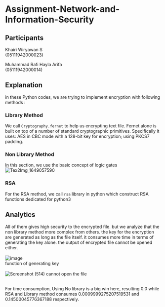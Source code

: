 # Assignment-Network-and-Information-Security

## Participants
Khairi Wiryawan S<br />
(05111942000023)

Muhammad Rafi Hayla Arifa<br />
(05111942000014)

## Explanation

in these Python codes, we are trying to implement encryption with following methods :<br />

### Library Method
We call ```Cryptography.fernet``` to help us encrypting text file. Fernet alone is built on top of a number of standard cryptographic primitives. Specifically it uses: AES in CBC mode with a 128-bit key for encryption; using PKCS7 padding.

### Non Library Method
In this section, we use the basic concept of logic gates
![Tex2Img_1649057590](https://user-images.githubusercontent.com/73766131/161496410-15875e32-c42c-4999-8e2c-37f7664088f1.jpg)

### RSA
For the RSA method, we call ```rsa``` library in python which construct RSA functions dedicated for python3

## Analytics
All of them gives high security to the encrypted file. but we analyze that the non library method more complex from others. the key for the encryption are generated as long as the file itself. it consumes more time in terms of generating the key alone. the output of encrypted file cannot be opened either.<br /><br />
![image](https://user-images.githubusercontent.com/73766131/161497304-c5c3abb1-3114-4bf2-9da7-0934f9293334.png)
<br />function of generating key <br /> <br />
![Screenshot (514)](https://user-images.githubusercontent.com/73766131/161497812-a5027903-76df-4c32-9612-846ed9536f8a.png)
cannot open the file <br /><br />

For time consumption, Using No library is a big win here, resulting 0.0 while RSA and Library method consumes 0.0009999275207519531 and 0.14500045776367188 respectively.
